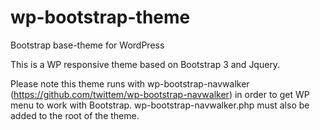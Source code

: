 wp-bootstrap-theme
==================

Bootstrap base-theme for WordPress

This is a WP responsive theme based on Bootstrap 3 and Jquery.

Please note this theme runs with wp-bootstrap-navwalker (https://github.com/twittem/wp-bootstrap-navwalker) in order to get WP menu to work with Bootstrap. wp-bootstrap-navwalker.php must also be added to the root of the theme.
